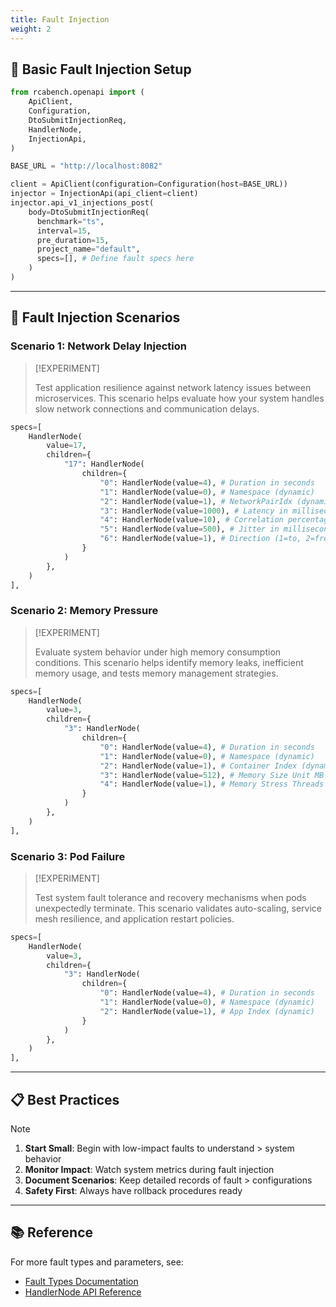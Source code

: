 ```yaml
---
title: Fault Injection
weight: 2
---
```


## 🚀 Basic Fault Injection Setup

```python
from rcabench.openapi import (
    ApiClient,
    Configuration,
    DtoSubmitInjectionReq,
    HandlerNode,
    InjectionApi,
)

BASE_URL = "http://localhost:8082"

client = ApiClient(configuration=Configuration(host=BASE_URL))
injector = InjectionApi(api_client=client)
injector.api_v1_injections_post(
    body=DtoSubmitInjectionReq(
      benchmark="ts",
      interval=15,
      pre_duration=15,
      project_name="default",
      specs=[], # Define fault specs here
    )
)
```

---

## 🔧 Fault Injection Scenarios

### Scenario 1: Network Delay Injection

> [!EXPERIMENT]
>
> Test application resilience against network latency issues between microservices. This scenario helps evaluate how your system handles slow network connections and communication delays.

```python
specs=[
    HandlerNode(
        value=17,
        children={
            "17": HandlerNode(
                children={
                    "0": HandlerNode(value=4), # Duration in seconds
                    "1": HandlerNode(value=0), # Namespace (dynamic)
                    "2": HandlerNode(value=1), # NetworkPairIdx (dynamic)
                    "3": HandlerNode(value=1000), # Latency in milliseconds
                    "4": HandlerNode(value=10), # Correlation percentage
                    "5": HandlerNode(value=500), # Jitter in milliseconds
                    "6": HandlerNode(value=1), # Direction (1=to, 2=from, 3=both)
                }
            )
        },
    )
],
```

### Scenario 2: Memory Pressure

> [!EXPERIMENT]
>
> Evaluate system behavior under high memory consumption conditions. This scenario helps identify memory leaks, inefficient memory usage, and tests memory management strategies.

```python
specs=[
    HandlerNode(
        value=3,
        children={
            "3": HandlerNode(
                children={
                    "0": HandlerNode(value=4), # Duration in seconds
                    "1": HandlerNode(value=0), # Namespace (dynamic)
                    "2": HandlerNode(value=1), # Container Index (dynamic)
                    "3": HandlerNode(value=512), # Memory Size Unit MB
                    "4": HandlerNode(value=1), # Memory Stress Threads
                }
            )
        },
    )
],
```

### Scenario 3: Pod Failure

> [!EXPERIMENT]
>
> Test system fault tolerance and recovery mechanisms when pods unexpectedly terminate. This scenario validates auto-scaling, service mesh resilience, and application restart policies.

```python
specs=[
    HandlerNode(
        value=3,
        children={
            "3": HandlerNode(
                children={
                    "0": HandlerNode(value=4), # Duration in seconds
                    "1": HandlerNode(value=0), # Namespace (dynamic)
                    "2": HandlerNode(value=1), # App Index (dynamic)
                }
            )
        },
    )
],
```

---

## 📋 Best Practices

> [!NOTE]
>
> 1. **Start Small**: Begin with low-impact faults to understand > system behavior
> 2. **Monitor Impact**: Watch system metrics during fault injection
> 3. **Document Scenarios**: Keep detailed records of fault > configurations
> 4. **Safety First**: Always have rollback procedures ready

---

## 📚 Reference

For more fault types and parameters, see:

- [Fault Types Documentation](../reference/fault-types)
- [HandlerNode API Reference](../reference/api)
